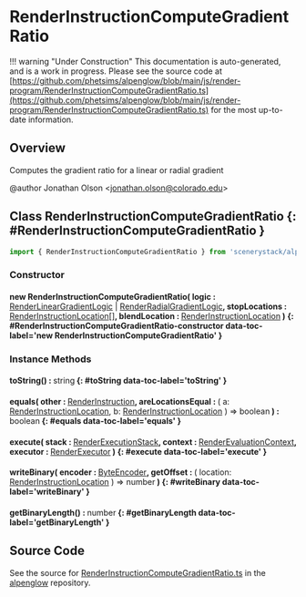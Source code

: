 # RenderInstructionComputeGradientRatio

!!! warning "Under Construction"
    This documentation is auto-generated, and is a work in progress. Please see the source code at
    [https://github.com/phetsims/alpenglow/blob/main/js/render-program/RenderInstructionComputeGradientRatio.ts](https://github.com/phetsims/alpenglow/blob/main/js/render-program/RenderInstructionComputeGradientRatio.ts) for the most up-to-date information.

## Overview

Computes the gradient ratio for a linear or radial gradient

@author Jonathan Olson &lt;jonathan.olson@colorado.edu&gt;

## Class RenderInstructionComputeGradientRatio {: #RenderInstructionComputeGradientRatio }


```js
import { RenderInstructionComputeGradientRatio } from 'scenerystack/alpenglow';
```
### Constructor

#### new RenderInstructionComputeGradientRatio( logic : <span style="font-weight: 400;">[RenderLinearGradientLogic](../alpenglow/RenderLinearGradientLogic.md) | [RenderRadialGradientLogic](../alpenglow/RenderRadialGradientLogic.md)</span>, stopLocations : <span style="font-weight: 400;">[RenderInstructionLocation](../alpenglow/RenderInstruction.md#RenderInstructionLocation)[]</span>, blendLocation : <span style="font-weight: 400;">[RenderInstructionLocation](../alpenglow/RenderInstruction.md#RenderInstructionLocation)</span> ) {: #RenderInstructionComputeGradientRatio-constructor data-toc-label='new RenderInstructionComputeGradientRatio' }

### Instance Methods

#### toString() : <span style="font-weight: 400;"><span style="color: hsla(calc(var(--md-hue) + 180deg),80%,40%,1);">string</span></span> {: #toString data-toc-label='toString' }

#### equals( other : <span style="font-weight: 400;">[RenderInstruction](../alpenglow/RenderInstruction.md)</span>, areLocationsEqual : <span style="font-weight: 400;">( a: [RenderInstructionLocation](../alpenglow/RenderInstruction.md#RenderInstructionLocation), b: [RenderInstructionLocation](../alpenglow/RenderInstruction.md#RenderInstructionLocation) ) =&gt; <span style="color: hsla(calc(var(--md-hue) + 180deg),80%,40%,1);">boolean</span></span> ) : <span style="font-weight: 400;"><span style="color: hsla(calc(var(--md-hue) + 180deg),80%,40%,1);">boolean</span></span> {: #equals data-toc-label='equals' }

#### execute( stack : <span style="font-weight: 400;">[RenderExecutionStack](../alpenglow/RenderExecutionStack.md)</span>, context : <span style="font-weight: 400;">[RenderEvaluationContext](../alpenglow/RenderEvaluationContext.md)</span>, executor : <span style="font-weight: 400;">[RenderExecutor](../alpenglow/RenderExecutor.md)</span> ) {: #execute data-toc-label='execute' }

#### writeBinary( encoder : <span style="font-weight: 400;">[ByteEncoder](../alpenglow/ByteEncoder.md)</span>, getOffset : <span style="font-weight: 400;">( location: [RenderInstructionLocation](../alpenglow/RenderInstruction.md#RenderInstructionLocation) ) =&gt; <span style="color: hsla(calc(var(--md-hue) + 180deg),80%,40%,1);">number</span></span> ) {: #writeBinary data-toc-label='writeBinary' }

#### getBinaryLength() : <span style="font-weight: 400;"><span style="color: hsla(calc(var(--md-hue) + 180deg),80%,40%,1);">number</span></span> {: #getBinaryLength data-toc-label='getBinaryLength' }



## Source Code

See the source for [RenderInstructionComputeGradientRatio.ts](https://github.com/phetsims/alpenglow/blob/main/js/render-program/RenderInstructionComputeGradientRatio.ts) in the [alpenglow](https://github.com/phetsims/alpenglow) repository.
